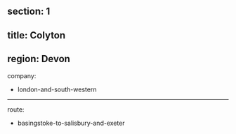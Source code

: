 ﻿section: 1
----
title: Colyton
----
region: Devon
----
company:
- london-and-south-western
----
route:
- basingstoke-to-salisbury-and-exeter

